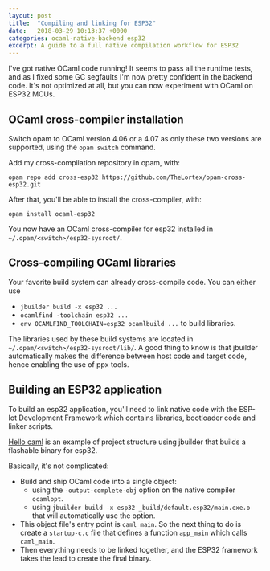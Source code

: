 ```yaml
---
layout: post
title:  "Compiling and linking for ESP32"
date:   2018-03-29 10:13:37 +0000
categories: ocaml-native-backend esp32
excerpt: A guide to a full native compilation workflow for ESP32
---
```

I've got native OCaml code running! It seems to pass all the runtime tests, and as I fixed some GC segfaults I'm now pretty confident in the backend code. 
It's not optimized at all, but you can now experiment with OCaml on ESP32 MCUs. 

## OCaml cross-compiler installation

Switch opam to OCaml version 4.06 or a 4.07 as only these two versions are supported, using the `opam switch` command.

Add my cross-compilation repository in opam, with:
```
opam repo add cross-esp32 https://github.com/TheLortex/opam-cross-esp32.git
```
After that, you'll be able to install the cross-compiler, with:
```
opam install ocaml-esp32
```

You now have an OCaml cross-compiler for esp32 installed in `~/.opam/<switch>/esp32-sysroot/`. 

## Cross-compiling OCaml libraries

Your favorite build system can already cross-compile code. You can either use
* `jbuilder build -x esp32 ...`
* `ocamlfind -toolchain esp32 ...`
* `env OCAMLFIND_TOOLCHAIN=esp32 ocamlbuild ...`
to build libraries.

The libraries used by these build systems are located in `~/.opam/<switch>/esp32-sysroot/lib/`. A good thing to know is that jbuilder automatically makes the difference between host code and target code, hence enabling the use of ppx tools. 

## Building an ESP32 application

To build an esp32 application, you'll need to link native code with the ESP-Iot Development Framework which contains libraries, bootloader code and linker scripts. 

[Hello caml](https://github.com/TheLortex/hello_caml) is an example of project structure using jbuilder that builds a flashable binary for esp32. 

Basically, it's not complicated:
* Build and ship OCaml code into a single object:
  - using the `-output-complete-obj` option on the native compiler `ocamlopt`.
  - using `jbuilder build -x esp32 _build/default.esp32/main.exe.o` that will automatically use the option.
* This object file's entry point is `caml_main`. So the next thing to do is create a `startup-c.c` file that defines a function `app_main` which calls `caml_main`. 
* Then everything needs to be linked together, and the ESP32 framework takes the lead to create the final binary. 